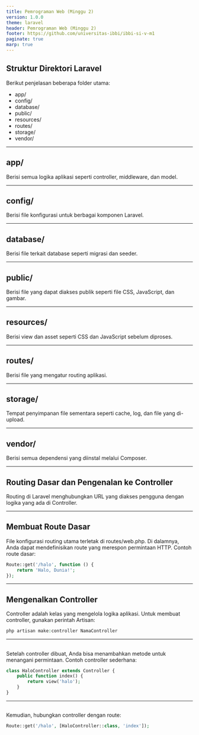 ```yaml
---
title: Pemrograman Web (Minggu 2)
version: 1.0.0
theme: laravel
header: Pemrograman Web (Minggu 2)
footer: https://github.com/universitas-ibbi/ibbi-si-v-m1
paginate: true
marp: true
---
```


## Struktur Direktori Laravel

Berikut penjelasan beberapa folder utama:

- app/
- config/
- database/
- public/
- resources/
- routes/
- storage/
- vendor/

---

##  app/

Berisi semua logika aplikasi seperti controller, middleware, dan model.

---

## config/

Berisi file konfigurasi untuk berbagai komponen Laravel.

----

## database/

Berisi file terkait database seperti migrasi dan seeder.

----

## public/

Berisi file yang dapat diakses publik seperti file CSS, JavaScript, dan gambar.

----

## resources/

Berisi view dan asset seperti CSS dan JavaScript sebelum diproses.

----

## routes/

Berisi file yang mengatur routing aplikasi.

----

## storage/

Tempat penyimpanan file sementara seperti cache, log, dan file yang di-upload.

----

## vendor/

Berisi semua dependensi yang diinstal melalui Composer.

----

## Routing Dasar dan Pengenalan ke Controller

Routing di Laravel menghubungkan URL yang diakses pengguna dengan logika yang ada di Controller.

---

## Membuat Route Dasar

File konfigurasi routing utama terletak di routes/web.php. Di dalamnya, Anda dapat mendefinisikan route yang merespon permintaan HTTP. Contoh route dasar:

```php
Route::get('/halo', function () {
    return 'Halo, Dunia!';
});
```

---

## Mengenalkan Controller

Controller adalah kelas yang mengelola logika aplikasi. Untuk membuat controller, gunakan perintah Artisan:

```php
php artisan make:controller NamaController
```

---

## 

Setelah controller dibuat, Anda bisa menambahkan metode untuk menangani permintaan. Contoh controller sederhana:

```php
class HaloController extends Controller {
    public function index() {
        return view('halo');
    }
}
```

--- 

## 

Kemudian, hubungkan controller dengan route:
```php
Route::get('/halo', [HaloController::class, 'index']);
```